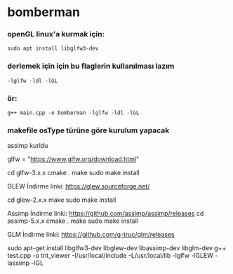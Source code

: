 # bomberman

### openGL linux'a kurmak için:
    sudo apt install libglfw3-dev

### derlemek için için bu flaglerin kullanılması lazım
    -lglfw -ldl -lGL
### ör:
    g++ main.cpp -o bomberman -lglfw -ldl -lGL

### makefile osType türüne göre kurulum yapacak 

assimp kurldu


glfw = "https://www.glfw.org/download.html"

cd glfw-3.x.x
cmake .
make
sudo make install

GLEW
İndirme linki: https://glew.sourceforge.net/

cd glew-2.x.x
make
sudo make install

Assimp
İndirme linki: https://github.com/assimp/assimp/releases
cd assimp-5.x.x
cmake .
make
sudo make install


GLM
İndirme linki: https://github.com/g-truc/glm/releases


sudo apt-get install libglfw3-dev libglew-dev libassimp-dev libglm-dev
g++ test.cpp -o tnt_viewer -I/usr/local/include -L/usr/local/lib -lglfw -lGLEW -lassimp -lGL